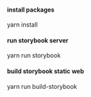 #### install packages
yarn install

#### run storybook server
yarn run storybook

#### build storybook static web
yarn run build-storybook
